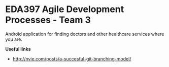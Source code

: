 # EDA397 Agile Development Processes - Team 3

Android application for finding doctors and other healthcare services where you are.


**Useful links**
* http://nvie.com/posts/a-succesful-git-branching-model/
